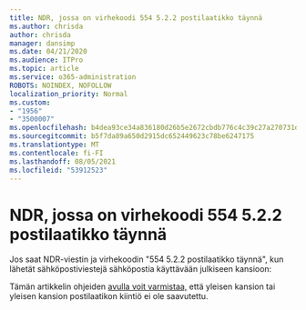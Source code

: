```yaml
---
title: NDR, jossa on virhekoodi 554 5.2.2 postilaatikko täynnä
ms.author: chrisda
author: chrisda
manager: dansimp
ms.date: 04/21/2020
ms.audience: ITPro
ms.topic: article
ms.service: o365-administration
ROBOTS: NOINDEX, NOFOLLOW
localization_priority: Normal
ms.custom:
- "1956"
- "3500007"
ms.openlocfilehash: b4dea93ce34a836180d26b5e2672cbdb776c4c39c27a270731d52ceea5bd319f
ms.sourcegitcommit: b5f7da89a650d2915dc652449623c78be6247175
ms.translationtype: MT
ms.contentlocale: fi-FI
ms.lasthandoff: 08/05/2021
ms.locfileid: "53912523"
---
```

# <a name="ndr-with-error-code-554-522-mailbox-full"></a>NDR, jossa on virhekoodi 554 5.2.2 postilaatikko täynnä

Jos saat NDR-viestin ja virhekoodin "554 5.2.2 postilaatikko täynnä", kun lähetät sähköpostiviestejä sähköpostia käyttävään julkiseen kansioon:  

Tämän artikkelin ohjeiden [avulla voit varmistaa,](https://aka.ms/554522) että yleisen kansion tai yleisen kansion postilaatikon kiintiö ei ole saavutettu.
